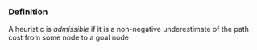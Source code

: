 ### Definition
A heuristic is *admissible* if it is a non-negative underestimate of the path cost from some node to a goal node